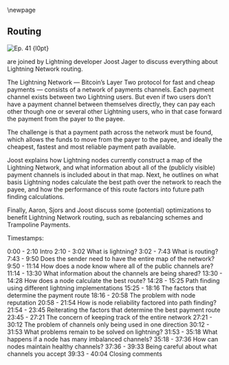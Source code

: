 \newpage
## Routing


![Ep. 41 {l0pt}](qr/41.png)

are joined by Lightning developer Joost Jager to discuss everything about Lightning Network routing.

The Lightning Network — Bitcoin’s Layer Two protocol for fast and cheap payments — consists of a network of payments channels. Each payment channel exists between two Lightning users. But even if two users don’t have a payment channel between themselves directly, they can pay each other though one or several other Lightning users, who in that case forward the payment from the payer to the payee.

The challenge is that a payment path across the network must be found, which allows the funds to move from the payer to the payee, and ideally the cheapest, fastest and most reliable payment path available.

Joost explains how Lightning nodes currently construct a map of the Lightning Network, and what information about all of the (publicly visible) payment channels is included about in that map. Next, he outlines on what basis Lightning nodes calculate the best path over the network to reach the payee, and how the performance of this route factors into future path finding calculations.

Finally, Aaron, Sjors and Joost discuss some (potential) optimizations to benefit Lightning Network routing, such as rebalancing schemes and Trampoline Payments.

Timestamps:

0:00 - 2:10 Intro
2:10 - 3:02 What is lightning?
3:02 - 7:43 What is routing?
7:43 - 9:50 Does the sender need to have the entire map of the network?
9:50 - 11:14 How does a node know where all of the public channels are?
11:14 - 13:30 What information about the channels are being shared?
13:30 - 14:28 How does a node calculate the best route?
14:28 - 15:25 Path finding using different lightning implementations
15:25 - 18:16 The factors that determine the payment route
18:16 - 20:58 The problem with node reputation
20:58 - 21:54 How is node reliability factored into path finding?
21:54 - 23:45 Reiterating the factors that determine the best payment route
23:45 - 27:21 The concern of keeping track of the entire network
27:21 - 30:12 The problem of channels only being used in one direction
30:12 - 31:53 What problems remain to be solved on lightning?
31:53 - 35:18 What happens if a node has many imbalanced channels?
35:18 - 37:36 How can nodes maintain healthy channels?
37:36 - 39:33 Being careful about what channels you accept
39:33 - 40:04 Closing comments
